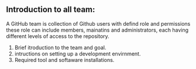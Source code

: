 ## Introduction to all team:
 A GitHub team is collection of Github users with defind role and permissions these role can include members, mainatins and administrators, each having different levels of access to the repository.
 1. Brief itroduction to the team and goal.
 2. intructions on setting up a development envirnment.
 3. Required tool and softaware installations.
